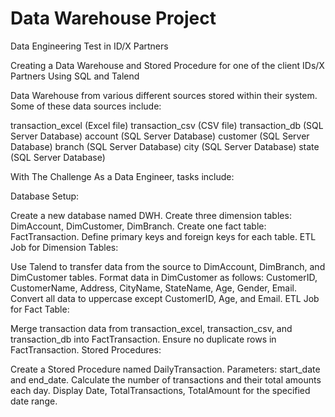 # Data Warehouse Project

Data Engineering Test in ID/X Partners 

Creating a Data Warehouse and Stored Procedure for one of the client IDs/X Partners
Using SQL and Talend

Data Warehouse from various different sources stored within their system. Some of these data sources include:

transaction_excel (Excel file)
transaction_csv (CSV file)
transaction_db (SQL Server Database)
account (SQL Server Database)
customer (SQL Server Database)
branch (SQL Server Database)
city (SQL Server Database)
state (SQL Server Database)

With The Challenge As a Data Engineer, tasks include:

Database Setup:

Create a new database named DWH.
Create three dimension tables: DimAccount, DimCustomer, DimBranch.
Create one fact table: FactTransaction.
Define primary keys and foreign keys for each table.
ETL Job for Dimension Tables:

Use Talend to transfer data from the source to DimAccount, DimBranch, and DimCustomer tables.
Format data in DimCustomer as follows: CustomerID, CustomerName, Address, CityName, StateName, Age, Gender, Email. Convert all data to uppercase except CustomerID, Age, and Email.
ETL Job for Fact Table:

Merge transaction data from transaction_excel, transaction_csv, and transaction_db into FactTransaction.
Ensure no duplicate rows in FactTransaction.
Stored Procedures:

Create a Stored Procedure named DailyTransaction.
Parameters: start_date and end_date.
Calculate the number of transactions and their total amounts each day.
Display Date, TotalTransactions, TotalAmount for the specified date range.





